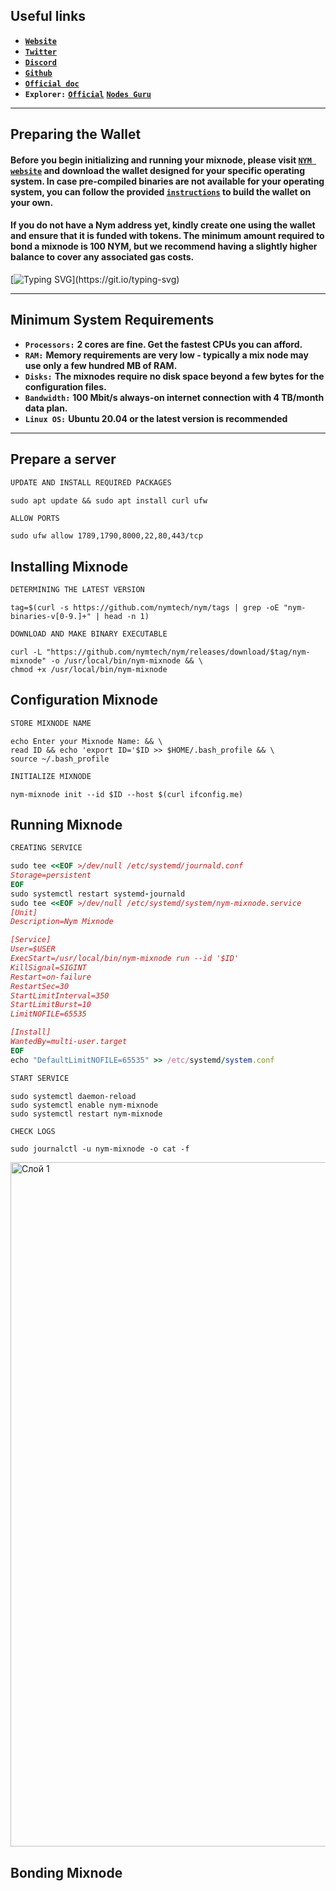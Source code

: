 ## Useful links

* [**`Website`**](https://nymtech.net)
* [**`Twitter`**](https://twitter.com/nymproject)
* [**`Discord`**](https://discord.gg/4QVWMyhu)
* [**`Github`**](https://github.com/nymtech/nym)
* [**`Official doc`**](https://cascadia.gitbook.io/gitbook)
* **`Explorer:`** [**`Official`**](https://explorer.nymtech.net/network-components/mixnodes/) [**`Nodes Guru`**](https://mixnet.explorers.guru/mixnodes)
___
## Preparing the Wallet

#### Before you begin initializing and running your mixnode, please visit [**`NYM website`**](https://nymtech.net/download/) and download the wallet designed for your specific operating system. In case pre-compiled binaries are not available for your operating system, you can follow the provided [**`instructions`**](https://nymtech.net/docs/wallet/desktop-wallet.html) to build the wallet on your own.

#### If you do not have a Nym address yet, kindly create one using the wallet and ensure that it is funded with tokens. The minimum amount required to bond a mixnode is 100 NYM, but we recommend having a slightly higher balance to cover any associated gas costs.

[![Typing SVG](https://readme-typing-svg.herokuapp.com?font=Bebas+Neue&size=30&duration=500&color=F75242&center=true&vCenter=true&multiline=true&repeat=false&width=1000&height=100&lines=Remember+that+you+can+only+use+Cosmos+NYM+tokens+to+bond+your+mixnode.;+You+cannot+use+ERC20+representations+of+NYM+to+run+a+node.)](https://git.io/typing-svg)
___
## Minimum System Requirements
* **`Processors:`** **2 cores are fine. Get the fastest CPUs you can afford.**
* **`RAM:`** **Memory requirements are very low - typically a mix node may use only a few hundred MB of RAM.**
* **`Disks:`** **The mixnodes require no disk space beyond a few bytes for the configuration files.**
* **`Bandwidth:`** **100 Mbit/s always-on internet connection with 4 TB/month data plan.**
* **`Linux OS:`** **Ubuntu 20.04 or the latest version is recommended**
___

## Prepare a server

```python
UPDATE AND INSTALL REQUIRED PACKAGES
```
```
sudo apt update && sudo apt install curl ufw 
```
```python
ALLOW PORTS
```
```
sudo ufw allow 1789,1790,8000,22,80,443/tcp
```
## Installing Mixnode
```python
DETERMINING THE LATEST VERSION
```
```
tag=$(curl -s https://github.com/nymtech/nym/tags | grep -oE "nym-binaries-v[0-9.]+" | head -n 1)
```
```python
DOWNLOAD AND MAKE BINARY EXECUTABLE
```
```
curl -L "https://github.com/nymtech/nym/releases/download/$tag/nym-mixnode" -o /usr/local/bin/nym-mixnode && \
chmod +x /usr/local/bin/nym-mixnode
```
## Configuration Mixnode
```python
STORE MIXNODE NAME
```
```
echo Enter your Mixnode Name: && \
read ID && echo 'export ID='$ID >> $HOME/.bash_profile && \
source ~/.bash_profile
```
```python
INITIALIZE MIXNODE
```
```
nym-mixnode init --id $ID --host $(curl ifconfig.me)
```
## Running Mixnode
```python
CREATING SERVICE
```
```ruby
sudo tee <<EOF >/dev/null /etc/systemd/journald.conf
Storage=persistent
EOF
sudo systemctl restart systemd-journald
sudo tee <<EOF >/dev/null /etc/systemd/system/nym-mixnode.service
[Unit]
Description=Nym Mixnode

[Service]
User=$USER
ExecStart=/usr/local/bin/nym-mixnode run --id '$ID'
KillSignal=SIGINT
Restart=on-failure
RestartSec=30
StartLimitInterval=350
StartLimitBurst=10
LimitNOFILE=65535

[Install]
WantedBy=multi-user.target
EOF
echo "DefaultLimitNOFILE=65535" >> /etc/systemd/system.conf
```
```python
START SERVICE
```
```
sudo systemctl daemon-reload
sudo systemctl enable nym-mixnode
sudo systemctl restart nym-mixnode
```
```python
CHECK LOGS
```
```
sudo journalctl -u nym-mixnode -o cat -f
```
<img width="1095" alt="Слой 1" src="https://github.com/Crouton-Digital/guide/assets/83868103/b746b29a-a9fa-4457-ad43-aca32675513e">

## Bonding Mixnode


